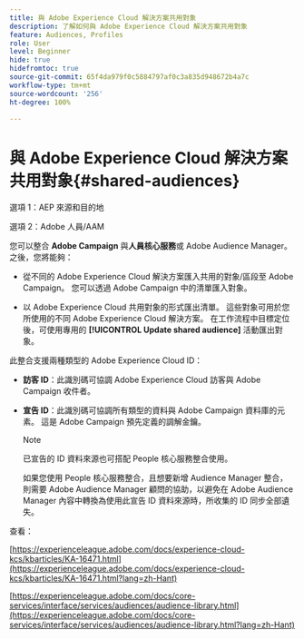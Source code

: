 ```yaml
---
title: 與 Adobe Experience Cloud 解決方案共用對象
description: 了解如何與 Adobe Experience Cloud 解決方案共用對象
feature: Audiences, Profiles
role: User
level: Beginner
hide: true
hidefromtoc: true
source-git-commit: 65f4da979f0c5884797af0c3a835d948672b4a7c
workflow-type: tm+mt
source-wordcount: '256'
ht-degree: 100%

---
```


# 與 Adobe Experience Cloud 解決方案共用對象{#shared-audiences}

選項 1：AEP 來源和目的地

選項 2：Adobe 人員/AAM

您可以整合 **Adobe Campaign** 與&#x200B;**人員核心服務**&#x200B;或 Adobe Audience Manager。 之後，您將能夠：

* 從不同的 Adobe Experience Cloud 解決方案匯入共用的對象/區段至 Adobe Campaign。 您可以透過 Adobe Campaign 中的清單匯入對象。

* 以 Adobe Experience Cloud 共用對象的形式匯出清單。 這些對象可用於您所使用的不同 Adobe Experience Cloud 解決方案。 在工作流程中目標定位後，可使用專用的 **[!UICONTROL Update shared audience]** 活動匯出對象。

此整合支援兩種類型的 Adobe Experience Cloud ID：

* **訪客 ID**：此識別碼可協調 Adobe Experience Cloud 訪客與 Adobe Campaign 收件者。
* **宣告 ID**：此識別碼可協調所有類型的資料與 Adobe Campaign 資料庫的元素。 這是 Adobe Campaign 預先定義的調解金鑰。

  >[!NOTE]
  >
  > 已宣告的 ID 資料來源也可搭配 People 核心服務整合使用。
  >
  >如果您使用 People 核心服務整合，且想要新增 Audience Manager 整合，則需要 Adobe Audience Manager 顧問的協助，以避免在 Adobe Audience Manager 內容中轉換為使用此宣告 ID 資料來源時，所收集的 ID 同步全部遺失。

查看：

[https://experienceleague.adobe.com/docs/experience-cloud-kcs/kbarticles/KA-16471.html](https://experienceleague.adobe.com/docs/experience-cloud-kcs/kbarticles/KA-16471.html?lang=zh-Hant)

[https://experienceleague.adobe.com/docs/core-services/interface/services/audiences/audience-library.html](https://experienceleague.adobe.com/docs/core-services/interface/services/audiences/audience-library.html?lang=zh-Hant)
